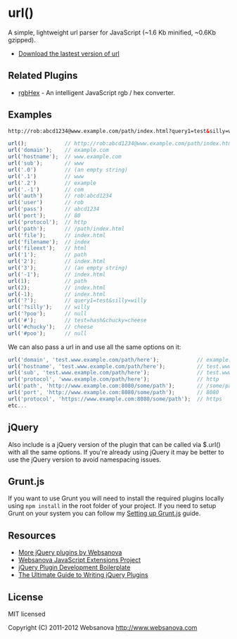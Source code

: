 # url()

A simple, lightweight url parser for JavaScript (~1.6 Kb minified, ~0.6Kb gzipped).

* [Download the lastest version of url](https://github.com/websanova/url/tags)


## Related Plugins

* [rgbHex](http://rgbhex.websanova.com) - An intelligent JavaScript rgb / hex converter.


## Examples

```html
http://rob:abcd1234@www.example.com/path/index.html?query1=test&silly=willy#test=hash&chucky=cheese
```

```js
url();            // http://rob:abcd1234@www.example.com/path/index.html?query1=test&silly=willy#test=hash&chucky=cheese
url('domain');    // example.com
url('hostname');  // www.example.com
url('sub');       // www
url('.0')         // (an empty string)
url('.1')         // www
url('.2')         // example
url('.-1')        // com
url('auth')       // rob:abcd1234
url('user')       // rob
url('pass')       // abcd1234
url('port');      // 80
url('protocol');  // http
url('path');      // /path/index.html
url('file');      // index.html
url('filename');  // index
url('fileext');   // html
url('1');         // path
url('2');         // index.html
url('3');         // (an empty string)
url('-1');        // index.html
url(1);           // path
url(2);           // index.html
url(-1);          // index.html
url('?');         // query1=test&silly=willy
url('?silly');    // willy
url('?poo');      // null
url('#');         // test=hash&chucky=cheese
url('#chucky');   // cheese
url('#poo');      // null
```

We can also pass a url in and use all the same options on it:

```js
url('domain', 'test.www.example.com/path/here');            // example.com
url('hostname', 'test.www.example.com/path/here');          // test.www.example.com
url('sub', 'test.www.example.com/path/here');               // test.www
url('protocol', 'www.example.com/path/here');               // http
url('path', 'http://www.example.com:8080/some/path');       // /some/path
url('port', 'http://www.example.com:8080/some/path');       // 8080
url('protocol', 'https://www.example.com:8080/some/path');  // https
etc...
```


## jQuery

Also include is a jQuery version of the plugin that can be called via $.url() with all the same options.  If you're already using jQuery it may be better to use the jQuery version to avoid namespacing issues.


## Grunt.js

If you want to use Grunt you will need to install the required plugins locally using `npm install` in the root folder of your project.  If you need to setup Grunt on your system you can follow my [Setting up Grunt.js](http://www.websanova.com/blog/javascript/how-to-setup-grunt) guide.


## Resources

* [More jQuery plugins by Websanova](http://websanova.com/plugins)
* [Websanova JavaScript Extensions Project](http://websanova.com/extensions)
* [jQuery Plugin Development Boilerplate](http://wboiler.websanova.com)
* [The Ultimate Guide to Writing jQuery Plugins](http://www.websanova.com/blog/jquery/the-ultimate-guide-to-writing-jquery-plugins)


## License

MIT licensed

Copyright (C) 2011-2012 Websanova http://www.websanova.com